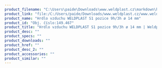 ```yaml
---
product_filename: "C:\Users\paide\Downloads\www.weldplast.cz\markdown\hrdlo-vzduchu-weldplast-s1-pozice-9h3h-o-14-mm.md"
product_link: "file:/C:/Users/paide/Downloads/www.weldplast.cz/www.weldplast.cz/hrdlo-vzduchu-weldplast-s1-pozice-9h3h-o-14-mm"
product_name: "Hrdlo vzduchu WELDPLAST S1 pozice 9h/3h ø 14 mm"
product_id: "Obj. číslo:149.467"
product_title: "Hrdlo vzduchu WELDPLAST S1 pozice 9h/3h ø 14 mm | Weldplast"
product_desc: ""
product_specs: ""
product_downloads: ""
product_href: ""
product_desc_2: ""
product_accessories: ""
product_similar: ""
---
```

